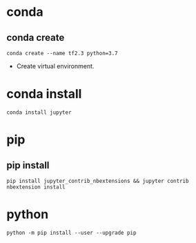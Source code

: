 # conda
## conda create
```
conda create --name tf2.3 python=3.7
```
- Create virtual environment.
# conda install
```
conda install jupyter
```
# pip
## pip install
```
pip install jupyter_contrib_nbextensions && jupyter contrib nbextension install
```
# python
```
python -m pip install --user --upgrade pip
```